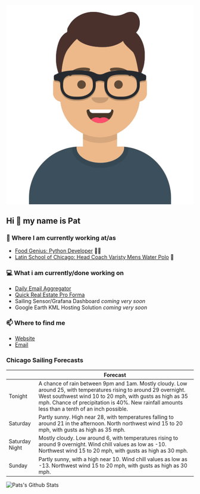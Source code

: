 [![Social banner for p-j-falconer](https://raw.githubusercontent.com/P-J-FALCONER/P-J-FALCONER/master/assets/avataaars.svg)](https://patfalconer.com/)
## Hi :wave: my name is Pat

### 💼 Where I am currently working at/as
- [Food Genius: Python Developer](https://getfoodgenius.com/) 🍔🐍
- [Latin School of Chicago: Head Coach Varisty Mens Water Polo](https://www.latinschool.org/) 🤽


### 💻 What i am currently/done working on
 - [Daily Email Aggregator](https://github.com/P-J-FALCONER/dott_daily_mail)
 - [Quick Real Estate Pro Forma](https://github.com/P-J-FALCONER/henry)
 - Sailing Sensor/Grafana Dashboard *coming very soon*
 - Google Earth KML Hosting Solution *coming very soon*

### 📫 Where to find me
 - [Website](https://patfalconer.com/)
 - [Email](mailto:patrick.j.falconer@gmail.com)


### Chicago Sailing Forecasts
|   | Forecast  |
|---|---|
| Tonight | A chance of rain between 9pm and 1am. Mostly cloudy. Low around 25, with temperatures rising to around 29 overnight. West southwest wind 10 to 20 mph, with gusts as high as 35 mph. Chance of precipitation is 40%. New rainfall amounts less than a tenth of an inch possible. |
| Saturday | Partly sunny. High near 28, with temperatures falling to around 21 in the afternoon. North northwest wind 15 to 20 mph, with gusts as high as 35 mph. |
| Saturday Night | Mostly cloudy. Low around 6, with temperatures rising to around 9 overnight. Wind chill values as low as -10. Northwest wind 15 to 20 mph, with gusts as high as 30 mph. |
| Sunday | Partly sunny, with a high near 10. Wind chill values as low as -13. Northwest wind 15 to 20 mph, with gusts as high as 30 mph. |

![Pats's Github Stats](https://github-readme-stats.vercel.app/api?username=p-j-falconer&show_icons=true&theme=radical)
